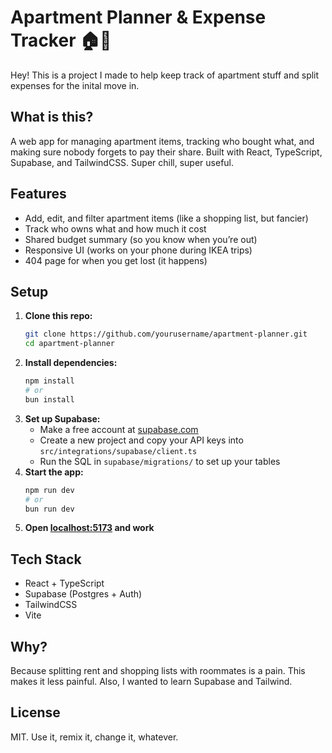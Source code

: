 # Apartment Planner & Expense Tracker 🏠💸

Hey! This is a project I made to help keep track of apartment stuff and split expenses for the inital move in.

## What is this?
A web app for managing apartment items, tracking who bought what, and making sure nobody forgets to pay their share. Built with React, TypeScript, Supabase, and TailwindCSS. Super chill, super useful.

## Features
- Add, edit, and filter apartment items (like a shopping list, but fancier)
- Track who owns what and how much it cost
- Shared budget summary (so you know when you’re out)
- Responsive UI (works on your phone during IKEA trips)
- 404 page for when you get lost (it happens)

## Setup
1. **Clone this repo:**
   ```bash
   git clone https://github.com/yourusername/apartment-planner.git
   cd apartment-planner
   ```
2. **Install dependencies:**
   ```bash
   npm install
   # or
   bun install
   ```
3. **Set up Supabase:**
   - Make a free account at [supabase.com](https://supabase.com)
   - Create a new project and copy your API keys into `src/integrations/supabase/client.ts`
   - Run the SQL in `supabase/migrations/` to set up your tables
4. **Start the app:**
   ```bash
   npm run dev
   # or
   bun run dev
   ```
5. **Open [localhost:5173](http://localhost:5173) and work**

## Tech Stack
- React + TypeScript
- Supabase (Postgres + Auth)
- TailwindCSS
- Vite


## Why?
Because splitting rent and shopping lists with roommates is a pain. This makes it less painful. Also, I wanted to learn Supabase and Tailwind.

## License
MIT. Use it, remix it, change it, whatever.